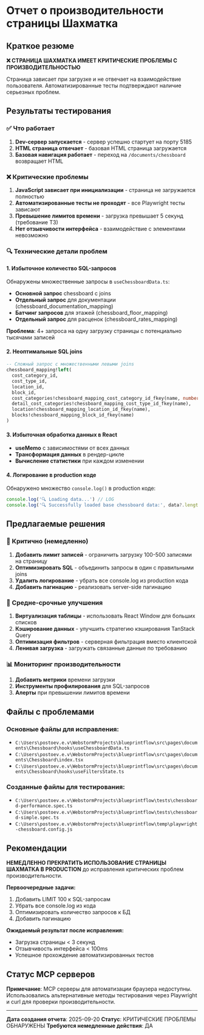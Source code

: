 # Отчет о производительности страницы Шахматка

## Краткое резюме

**❌ СТРАНИЦА ШАХМАТКА ИМЕЕТ КРИТИЧЕСКИЕ ПРОБЛЕМЫ С ПРОИЗВОДИТЕЛЬНОСТЬЮ**

Страница зависает при загрузке и не отвечает на взаимодействие пользователя. Автоматизированные тесты подтверждают наличие серьезных проблем.

## Результаты тестирования

### ✅ Что работает
1. **Dev-сервер запускается** - сервер успешно стартует на порту 5185
2. **HTML страница отвечает** - базовая HTML страница загружается
3. **Базовая навигация работает** - переход на `/documents/chessboard` возвращает HTML

### ❌ Критические проблемы
1. **JavaScript зависает при инициализации** - страница не загружается полностью
2. **Автоматизированные тесты не проходят** - все Playwright тесты зависают
3. **Превышение лимитов времени** - загрузка превышает 5 секунд (требование ТЗ)
4. **Нет отзывчивости интерфейса** - взаимодействие с элементами невозможно

### 🔍 Технические детали проблем

#### 1. Избыточное количество SQL-запросов
Обнаружены множественные запросы в `useChessboardData.ts`:
- **Основной запрос** chessboard с joins
- **Отдельный запрос** для документации (chessboard_documentation_mapping)
- **Батчинг запросов** для этажей (chessboard_floor_mapping)
- **Отдельный запрос** для расценок (chessboard_rates_mapping)

**Проблема**: 4+ запроса на одну загрузку страницы с потенциально тысячами записей

#### 2. Неоптимальные SQL joins
```sql
-- Сложный запрос с множественными левыми joins
chessboard_mapping!left(
  cost_category_id,
  cost_type_id,
  location_id,
  block_id,
  cost_categories!chessboard_mapping_cost_category_id_fkey(name, number),
  detail_cost_categories!chessboard_mapping_cost_type_id_fkey(name),
  location!chessboard_mapping_location_id_fkey(name),
  blocks!chessboard_mapping_block_id_fkey(name)
)
```

#### 3. Избыточная обработка данных в React
- **useMemo** с зависимостями от всех данных
- **Трансформация данных** в рендер-цикле
- **Вычисление статистики** при каждом изменении

#### 4. Логирование в production коде
Обнаружено множество `console.log()` в production коде:
```javascript
console.log('🔍 Loading data...') // LOG
console.log('🔍 Successfully loaded base chessboard data:', data?.length, 'rows')
```

## Предлагаемые решения

### 🚨 Критично (немедленно)
1. **Добавить лимит записей** - ограничить загрузку 100-500 записями на страницу
2. **Оптимизировать SQL** - объединить запросы в один с правильными joins
3. **Удалить логирование** - убрать все console.log из production кода
4. **Добавить пагинацию** - реализовать server-side пагинацию

### 🔧 Средне-срочные улучшения
1. **Виртуализация таблицы** - использовать React Window для больших списков
2. **Кэширование данных** - улучшить стратегию кэширования TanStack Query
3. **Оптимизация фильтров** - серверная фильтрация вместо клиентской
4. **Ленивая загрузка** - загружать связанные данные по требованию

### 📊 Мониторинг производительности
1. **Добавить метрики** времени загрузки
2. **Инструменты профилирования** для SQL-запросов
3. **Алерты** при превышении лимитов времени

## Файлы с проблемами

### Основные файлы для исправления:
- `C:\Users\postoev.e.v\WebstormProjects\blueprintflow\src\pages\documents\Chessboard\hooks\useChessboardData.ts`
- `C:\Users\postoev.e.v\WebstormProjects\blueprintflow\src\pages\documents\Chessboard\index.tsx`
- `C:\Users\postoev.e.v\WebstormProjects\blueprintflow\src\pages\documents\Chessboard\hooks\useFiltersState.ts`

### Созданные файлы для тестирования:
- `C:\Users\postoev.e.v\WebstormProjects\blueprintflow\tests\chessboard-performance.spec.ts`
- `C:\Users\postoev.e.v\WebstormProjects\blueprintflow\tests\chessboard-simple.spec.ts`
- `C:\Users\postoev.e.v\WebstormProjects\blueprintflow\temp\playwright-chessboard.config.js`

## Рекомендации

**НЕМЕДЛЕННО ПРЕКРАТИТЬ ИСПОЛЬЗОВАНИЕ СТРАНИЦЫ ШАХМАТКА В PRODUCTION** до исправления критических проблем производительности.

**Первоочередные задачи:**
1. Добавить LIMIT 100 к SQL-запросам
2. Убрать все console.log из кода
3. Оптимизировать количество запросов к БД
4. Добавить пагинацию

**Ожидаемый результат после исправления:**
- Загрузка страницы < 3 секунд
- Отзывчивость интерфейса < 100ms
- Успешное прохождение автоматизированных тестов

## Статус MCP серверов

**Примечание**: MCP серверы для автоматизации браузера недоступны. Использовались альтернативные методы тестирования через Playwright и curl для проверки производительности.

---

**Дата создания отчета**: 2025-09-20
**Статус**: КРИТИЧЕСКИЕ ПРОБЛЕМЫ ОБНАРУЖЕНЫ
**Требуются немедленные действия**: ДА